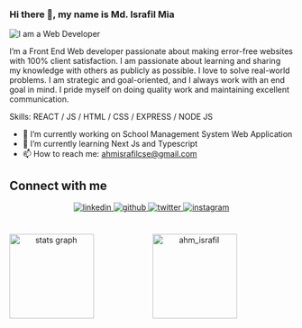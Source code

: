 ### Hi there 👋, my name is Md. Israfil Mia

![I am a Web Developer](https://i.ibb.co/sJfqwG2/banner.png)

I’m a Front End Web developer passionate about making error-free websites with 100% client satisfaction. I am passionate about learning and sharing my knowledge with others as publicly as possible. I love to solve real-world problems. I am strategic and goal-oriented, and I always work with an end goal in mind. I pride myself on doing quality work and maintaining excellent communication.

Skills:  REACT / JS / HTML / CSS / EXPRESS / NODE JS

- 🔭 I’m currently working on School Management System Web Application 
- 🌱 I’m currently learning Next Js and Typescript 
- 📫 How to reach me: ahmisrafilcse@gmail.com 


## Connect with me  
<div align="center">
 <a href="https://www.linkedin.com/in/ahmisrafil/" target="_blank">
<img src=https://img.shields.io/badge/linkedin-%231E77B5.svg?&style=for-the-badge&logo=linkedin&logoColor=white alt=linkedin style="margin-bottom: 5px;" />
</a>
<a href="https://github.com/ahmisrafil" target="_blank">
<img src=https://img.shields.io/badge/github-%2324292e.svg?&style=for-the-badge&logo=github&logoColor=white alt=github style="margin-bottom: 5px;" />
</a>
<a href="https://twitter.com/ahmisrafil" target="_blank">
<img src=https://img.shields.io/badge/twitter-%2300acee.svg?&style=for-the-badge&logo=twitter&logoColor=white alt=twitter style="margin-bottom: 5px;" />
</a>
<a href="https://instagram.com/ahmisrafil" target="_blank">
<img src=https://img.shields.io/badge/instagram-%23000000.svg?&style=for-the-badge&logo=instagram&logoColor=white alt=instagram style="margin-bottom: 5px;" />
</a>
</div>

<br/>
<br/>
<div align="center">
 <img align="left" src="https://github-readme-stats.vercel.app/api?hide_title=true&hide_rank=false&show_icons=true&include_all_commits=true&count_private=true&disable_animations=false&theme=transparent&locale=en&hide_border=true&username=ahmisrafil" height="150" alt="stats graph"  />
  <img src="https://github-readme-streak-stats.herokuapp.com?user=ahmisrafil&theme=transparent&hide_border=true" alt="ahm_israfil" height="150" alt="languages graph"  />
</div>
<br/>
<br/>
